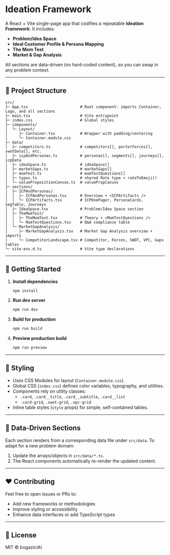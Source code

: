 # Ideation Framework

A React + Vite single-page app that codifies a repeatable **Ideation Framework**. It includes:

- **Problem/Idea Space**
- **Ideal Customer Profile & Persona Mapping**
- **The Mom Test**
- **Market & Gap Analysis**

All sections are data-driven (no hard-coded content), so you can swap in any problem context.

---

## 📁 Project Structure

```plaintext
src/
├─ App.tsx                       # Root component: imports Container, Logo, and all sections
├─ main.tsx                      # Vite entrypoint
├─ index.css                     # Global styles
├─ components/
│  └─ Layout/
│     ├─ Container.tsx           # Wrapper with padding/centering
│     └─ Container.module.css
├─ data/
│  ├─ competitors.ts             # competitors[], porterForces[], swotData[], etc.
│  ├─ icpAndPersonas.ts          # personas[], segments[], journeys[], icpData
│  ├─ ideaSpace.ts               # ideaSpace[]
│  ├─ marketGaps.ts              # marketGaps[]
│  ├─ momTest.ts                 # momTestQuestions[]
│  ├─ types.ts                   # shared Rate type + rateToEmoji()
│  └─ valuePropositionCanvas.ts  # valuePropCanvas
├─ sections/
│  ├─ ICPAndPersonas/
│  │  ├─ ICPAndPersonas.tsx      # Overview + <ICPArtifacts />
│  │  └─ ICPArtifacts.tsx        # ICPOnePager, PersonaCards, SegTable, Journeys
│  ├─ IdeaSpace.tsx              # Problem/Idea Space section
│  ├─ TheMomTest/
│  │  ├─ TheMomTest.tsx          # Theory + <MomTestQuestions />
│  │  └─ MomTestQuestions.tsx    # Q&A compliance table
│  └─ MarketGapAnalysis/
│     ├─ MarketGapAnalysis.tsx   # Market Gap Analysis overview + imports
│     └─ CompetitorLandscape.tsx # Competitor, Forces, SWOT, VPC, Gaps tables
└─ vite-env.d.ts                 # Vite type declarations
```

---

## 🚀 Getting Started

1. **Install dependencies**
   ```bash
   npm install
   ```
2. **Run dev server**
   ```bash
   npm run dev
   ```
3. **Build for production**
   ```bash
   npm run build
   ```
4. **Preview production build**
   ```bash
   npm run preview
   ```

---

## 🎨 Styling

- Uses CSS Modules for layout (`Container.module.css`).
- Global CSS (`index.css`) defines color variables, typography, and utilities.
- Components rely on utility classes:
  - `.card`, `.card__title`, `.card__subtitle`, `.card__list`
  - `.card-grid`, `.swot-grid`, `.vpc-grid`
- Inline table styles (`style` props) for simple, self-contained tables.

---

## 🔄 Data-Driven Sections

Each section renders from a corresponding data file under `src/data`. To adapt for a new problem domain:

1. Update the arrays/objects in `src/data/*.ts`.
2. The React components automatically re-render the updated content.

---

## ❤️ Contributing

Feel free to open issues or PRs to:

- Add new frameworks or methodologies
- Improve styling or accessibility
- Enhance data interfaces or add TypeScript types

---

## 📜 License

MIT © bogaziciAI

